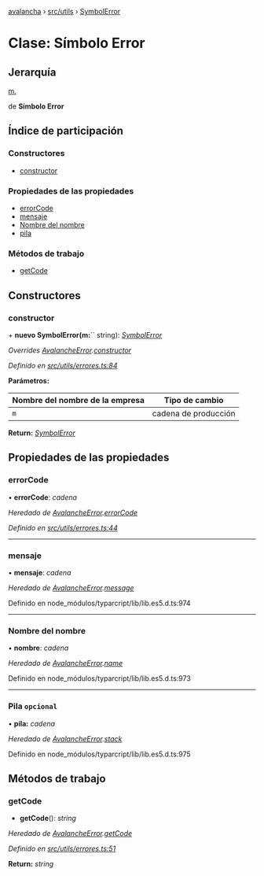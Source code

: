 [avalancha](../README.md) › [src/utils](../modules/src_utils.md) › [SymbolError](src_utils.symbolerror.md)

# Clase: Símbolo Error

## Jerarquía

[m.](src_utils.avalancheerror.md)

de **Símbolo Error**

## Índice de participación

### Constructores

* [constructor](src_utils.symbolerror.md#constructor)

### Propiedades de las propiedades

* [errorCode](src_utils.symbolerror.md#errorcode)
* [mensaje](src_utils.symbolerror.md#message)
* [Nombre del nombre](src_utils.symbolerror.md#name)
* [pila](src_utils.symbolerror.md#optional-stack)

### Métodos de trabajo

* [getCode](src_utils.symbolerror.md#getcode)

## Constructores

### constructor

\+ **nuevo SymbolError(m:**`` string): *[SymbolError](src_utils.symbolerror.md)*

*Overrides [AvalancheError](src_utils.avalancheerror.md).[constructor](src_utils.avalancheerror.md#constructor)*

*Definido en [src/utils/errores.ts:84](https://github.com/ava-labs/avalanchejs/blob/ae78dee/src/utils/errors.ts#L84)*

**Parámetros:**

| Nombre del nombre de la empresa | Tipo de cambio |
------ | ------ |
| `m` | cadena de producción |

**Return:** *[SymbolError](src_utils.symbolerror.md)*

## Propiedades de las propiedades

### errorCode

• **errorCode**: *cadena*

*Heredado de [AvalancheError](src_utils.avalancheerror.md).[errorCode](src_utils.avalancheerror.md#errorcode)*

*Definido en [src/utils/errores.ts:44](https://github.com/ava-labs/avalanchejs/blob/ae78dee/src/utils/errors.ts#L44)*

___

### mensaje

• **mensaje**: *cadena*

*Heredado de [AvalancheError](src_utils.avalancheerror.md).[message](src_utils.avalancheerror.md#message)*

Definido en node_módulos/typarcript/lib/lib.es5.d.ts:974

___

### Nombre del nombre

• **nombre**: *cadena*

*Heredado de [AvalancheError](src_utils.avalancheerror.md).[name](src_utils.avalancheerror.md#name)*

Definido en node_módulos/typarcript/lib/lib.es5.d.ts:973

___

### Pila `opcional`

• **pila:** *cadena*

*Heredado de [AvalancheError](src_utils.avalancheerror.md).[stack](src_utils.avalancheerror.md#optional-stack)*

Definido en node_módulos/typarcript/lib/lib.es5.d.ts:975

## Métodos de trabajo

### getCode

- **getCode**(): *string*

*Heredado de [AvalancheError](src_utils.avalancheerror.md).[getCode](src_utils.avalancheerror.md#getcode)*

*Definido en [src/utils/errores.ts:51](https://github.com/ava-labs/avalanchejs/blob/ae78dee/src/utils/errors.ts#L51)*

**Return:** *string*
